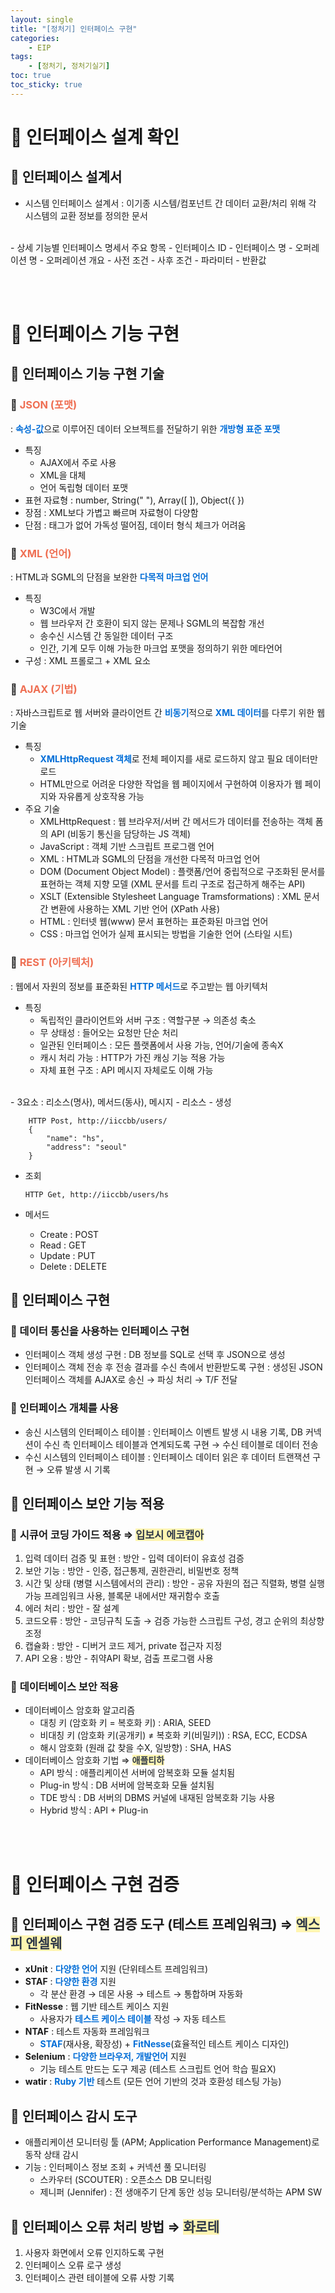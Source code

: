 ```yaml
---
layout: single
title: "[정처기] 인터페이스 구현"
categories: 
    - EIP
tags: 
    - [정처기, 정처기실기]
toc: true
toc_sticky: true
---
```


# <b>📂 인터페이스 설계 확인</b>

## <b>📝 인터페이스 설계서</b>

- 시스템 인터페이스 설계서
 : 이기종 시스템/컴포넌트 간 데이터 교환/처리 위해 각 시스템의 교환 정보를 정의한 문서
<br>
- 상세 기능별 인터페이스 명세서 주요 항목
  - 인터페이스 ID
  - 인터페이스 명
  - 오퍼레이션 명
  - 오퍼레이션 개요
  - 사전 조건
  - 사후 조건
  - 파라미터
  - 반환값

<br><br>

# <b>📂 인터페이스 기능 구현</b>

## <b>📝 인터페이스 기능 구현 기술</b>

### 📌 <b><span style='color:#EF6F53'>JSON (포맷)</span></b>

 : <b><span style='color:#006DD7'>속성-값</span></b>으로 이루어진 데이터 오브젝트를 전달하기 위한 <b><span style='color:#006DD7'>개방형 표준 포맷</span></b>

- 특징
  - AJAX에서 주로 사용
  - XML을 대체
  - 언어 독립형 데이터 포맷
- 표현 자료형 : number, String(" "), Array([ ]), Object({ })
- 장점 : XML보다 가볍고 빠르며 자료형이 다양함
- 단점 : 태그가 없어 가독성 떨어짐, 데이터 형식 체크가 어려움

### 📌 <b><span style='color:#EF6F53'>XML (언어)</span></b>

 : HTML과 SGML의 단점을 보완한 <b><span style='color:#006DD7'>다목적 마크업 언어</span></b>

- 특징
  - W3C에서 개발
  - 웹 브라우저 간 호환이 되지 않는 문제나 SGML의 복잡함 개선
  - 송수신 시스템 간 동일한 데이터 구조
  - 인간, 기계 모두 이해 가능한 마크업 포맷을 정의하기 위한 메타언어
- 구성 : XML 프롤로그 + XML 요소

### 📌 <b><span style='color:#EF6F53'>AJAX (기법)</span></b>

 : 자바스크립트로 웹 서버와 클라이언트 간 <b><span style='color:#006DD7'>비동기</span></b>적으로 <b><span style='color:#006DD7'>XML 데이터</span></b>를 다루기 위한 웹 기술

- 특징
  - <b><span style='color:#006DD7'>XMLHttpRequest 객체</span></b>로 전체 페이지를 새로 로드하지 않고 필요 데이터만 로드
  - HTML만으로 어려운 다양한 작업을 웹 페이지에서 구현하여 이용자가 웹 페이지와 자유롭게 상호작용 가능
- 주요 기술
  - XMLHttpRequest
   : 웹 브라우저/서버 간 메서드가 데이터를 전송하는 객체 폼의 API (비동기 통신을 담당하는 JS 객체)
  - JavaScript
   : 객체 기반 스크립트 프로그램 언어
  - XML
   : HTML과 SGML의 단점을 개선한 다목적 마크업 언어
  - DOM (Document Object Model)
   : 플랫폼/언어 중립적으로 구조화된 문서를 표현하는 객체 지향 모델 (XML 문서를 트리 구조로 접근하게 해주는 API)
  - XSLT (Extensible Stylesheet Language Tramsformations)
   : XML 문서 간 변환에 사용하는 XML 기반 언어 (XPath 사용)
  - HTML
   : 인터넷 웹(www) 문서 표현하는 표준화된 마크업 언어
  - CSS
   : 마크업 언어가 실제 표시되는 방법을 기술한 언어 (스타일 시트)

### 📌 <b><span style='color:#EF6F53'>REST (아키텍처)</span></b>

 : 웹에서 자원의 정보를 표준화된 <b><span style='color:#006DD7'>HTTP 메서드</span></b>로 주고받는 웹 아키텍처

- 특징
  - 독립적인 클라이언트와 서버 구조
   : 역할구분 → 의존성 축소
  - 무 상태성
   : 들어오는 요청만 단순 처리
  - 일관된 인터페이스
   : 모든 플랫폼에서 사용 가능, 언어/기술에 종속X
  - 캐시 처리 가능
   : HTTP가 가진 캐싱 기능 적용 가능
  - 자체 표현 구조
   : API 메시지 자체로도 이해 가능
<br>
- 3요소 : 리소스(명사), 메서드(동사), 메시지
- 리소스
  - 생성

        HTTP Post, http://iiccbb/users/
        {
            "name": "hs",
            "address": "seoul"
        } 

  - 조회

        HTTP Get, http://iiccbb/users/hs

- 메서드
  - Create : POST
  - Read : GET
  - Update : PUT
  - Delete : DELETE

## <b>📝 인터페이스 구현</b>

### 📌 데이터 통신을 사용하는 인터페이스 구현

- 인터페이스 객체 생성 구현
 : DB 정보를 SQL로 선택 후 JSON으로 생성
- 인터페이스 객체 전송 후 전송 결과를 수신 측에서 반환받도록 구현
 : 생성된 JSON 인터페이스 객체를 AJAX로 송신 → 파싱 처리 → T/F 전달

### 📌 인터페이스 개체를 사용

- 송신 시스템의 인터페이스 테이블
 : 인터페이스 이벤트 발생 시 내용 기록, DB 커넥션이 수신 측 인터페이스 테이블과 연계되도록 구현 → 수신 테이블로 데이터 전송
- 수신 시스템의 인터페이스 테이블
 : 인터페이스 데이터 읽은 후 데이터 트랜잭션 구현 → 오류 발생 시 기록

## <b>📝 인터페이스 보안 기능 적용</b>

### <b>📌 </b> 시큐어 코딩 가이드 적용 ⇒ <b><span style='color:#2D3748; background-color:#fff5b1'>입보시 에코캡아</span></b>

1. 입력 데이터 검증 및 표현
 : 방안 - 입력 데이터이 유효성 검증
2. 보안 기능
 : 방안 - 인증, 접근통제, 권한관리, 비밀번호 정책
3. 시간 및 상태 (병렬 시스템에서의 관리)
 : 방안 - 공유 자원의 접근 직렬화, 병렬 실행 가능 프레임워크 사용, 블록문 내에서만 재귀함수 호출
4. 에러 처리
 : 방안 - 잘 설계
5. 코드오류
 : 방안 - 코딩규칙 도출 → 검증 가능한 스크립트 구성, 경고 순위의 최상향 조정
6. 캡슐화
 : 방안 - 디버거 코드 제거, private 접근자 지정
7. API 오용
 : 방안 - 취약API 확보, 검출 프로그램 사용

### <b>📌 </b> 데이터베이스 보안 적용

- 데이터베이스 암호화 알고리즘
    - 대칭 키 (암호화 키 = 복호화 키)  : ARIA, SEED
    - 비대칭 키 (암호화 키(공개키) ≠ 복호화 키(비밀키))  : RSA, ECC, ECDSA
    - 해시 암호화 (원래 값 찾을 수X, 일방향)  : SHA, HAS
- 데이터베이스 암호화 기법 ⇒ <b><span style='color:#2D3748; background-color:#fff5b1'>애플티하</span></b>
    - API 방식 : 애플리케이션 서버에 암복호화 모듈 설치됨
    - Plug-in 방식 : DB 서버에 암복호화 모듈 설치됨
    - TDE 방식 : DB 서버의 DBMS 커널에 내재된 암복호화 기능 사용
    - Hybrid 방식 : API + Plug-in

<br><br>

# <b>📂 인터페이스 구현 검증</b>

## <b>📝 인터페이스 구현 검증 도구 (테스트 프레임워크) ⇒ <b><span style='color:#2D3748; background-color:#fff5b1'>엑스피 엔셀웨</span></b></b>

- **xUnit** : <b><span style='color:#006DD7'>다양한 언어</span></b> 지원 (단위테스트 프레임워크)
- **STAF** : <b><span style='color:#006DD7'>다양한 환경</span></b> 지원
   - 각 분산 환경 → 데몬 사용 → 테스트 → 통합하며 자동화
- **FitNesse** : 웹 기반 테스트 케이스 지원
   - 사용자가 <b><span style='color:#006DD7'>테스트 케이스 테이블</span></b> 작성 → 자동 테스트
- **NTAF** : 테스트 자동화 프레임워크
   - <b><span style='color:#006DD7'>STAF</span></b>(재사용, 확장성) + <b><span style='color:#006DD7'>FitNesse</span></b>(효율적인 테스트 케이스 디자인)
- **Selenium** : <b><span style='color:#006DD7'>다양한 브라우저, 개발언어</span></b> 지원
   - 기능 테스트 만드는 도구 제공 (테스트 스크립트 언어 학습 필요X)
- **watir** : <b><span style='color:#006DD7'>Ruby 기반</span></b> 테스트 (모든 언어 기반의 것과 호환성 테스팅 가능)

## <b>📝 인터페이스 감시 도구</b>

- 애플리케이션 모니터링 툴 (APM; Application Performance Management)로 동작 상태 감시
- 기능 : 인터페이스 정보 조회 + 커넥션 풀 모니터링
  - 스카우터 (SCOUTER) : 오픈소스 DB 모니터링
  - 제니퍼 (Jennifer) : 전 생애주기 단계 동안 성능 모니터링/분석하는 APM SW

## <b>📝 인터페이스 오류 처리 방법 ⇒ <b><span style='color:#2D3748; background-color:#fff5b1'>화로테</span></b></b>

1. 사용자 화면에서 오류 인지하도록 구현
2. 인터페이스 오류 로구 생성
3. 인터페이스 관련 테이블에 오류 사항 기록